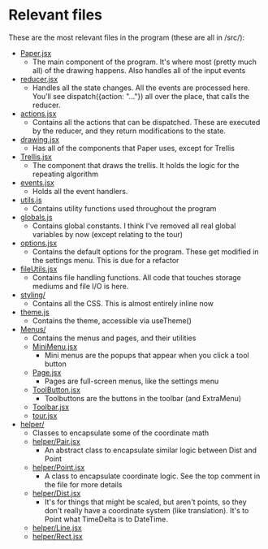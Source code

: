 # Relevant files

These are the most relevant files in the program (these are all in /src/):

- [Paper.jsx](../src/Paper.jsx)
  - The main component of the program. It's where most (pretty much all) of the drawing happens. Also handles all of the input events
- [reducer.jsx](../src/reducer.jsx)
  - Handles all the state changes. All the events are processed here. You'll see dispatch({action: "..."}) all over the place, that calls the reducer.
- [actions.jsx](../src/actions.jsx)
  - Contains all the actions that can be dispatched. These are executed by the reducer, and they return modifications to the state.
- [drawing.jsx](../src/drawing.jsx)
  - Has all of the components that Paper uses, except for Trellis
- [Trellis.jsx](../src/Trellis.jsx)
  - The component that draws the trellis. It holds the logic for the repeating algorithm
- [events.jsx](../src/events.jsx)
  - Holds all the event handlers.
- [utils.js](../src/utils.js)
  - Contains utility functions used throughout the program
- [globals.js](../src/globals.js)
  - Contains global constants. I think I've removed all real global variables by now (except relating to the tour)
- [options.jsx](../src/options.jsx)
  - Contains the default options for the program. These get modified in the settings menu. This is due for a refactor
- [fileUtils.jsx](../src/fileUtils.jsx)
  - Contains file handling functions. All code that touches storage mediums and file I/O is here.
- [styling/](../src/styling/)
  - Contains all the CSS. This is almost entirely inline now
- [theme.js](../src/styling/theme.js)
  - Contains the theme, accessible via useTheme()
- [Menus/](../src/Menus/)
  - Contains the menus and pages, and their utilities
  - [MiniMenu.jsx](../src/Menus/MiniMenu.jsx)
    - Mini menus are the popups that appear when you click a tool button
  - [Page.jsx](../src/Menus/Page.jsx)
    - Pages are full-screen menus, like the settings menu
  - [ToolButton.jsx](../src/Menus/ToolButton.jsx)
    - Toolbuttons are the buttons in the toolbar (and ExtraMenu)
  - [Toolbar.jsx](../src/Menus/Toolbar.jsx)
  - [tour.jsx](../src/Menus/tour.jsx)
- [helper/](../src/helper/)
  - Classes to encapsulate some of the coordinate math
  - [helper/Pair.jsx](../src/helper/Pair.jsx)
    - An abstract class to encapsulate similar logic between Dist and Point
  - [helper/Point.jsx](../src/helper/Point.jsx)
    - A class to encapsulate coordinate logic. See the top comment in the file for more details
  - [helper/Dist.jsx](../src/helper/Dist.jsx)
    - It's for things that might be scaled, but aren't points, so they don't really have a coordinate system (like translation). It's to Point what TimeDelta is to DateTime.
  - [helper/Line.jsx](../src/helper/Line.jsx)
  - [helper/Rect.jsx](../src/helper/Rect.jsx)
